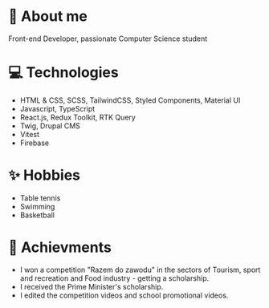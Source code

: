 # 📜 About me

 Front-end Developer, passionate Computer Science student<br />

# 💻 Technologies
- HTML & CSS, SCSS, TailwindCSS, Styled Components, Material UI
- Javascript, TypeScript
- React.js, Redux Toolkit, RTK Query
- Twig, Drupal CMS
- Vitest
- Firebase

# ✨ Hobbies

- Table tennis
- Swimming
- Basketball

# 💼  Achievments

- I won a competition "Razem do zawodu" in the sectors of Tourism, sport and recreation and Food industry - getting a scholarship.
- I received the Prime Minister's scholarship.
- I edited the competition videos and school promotional videos.

